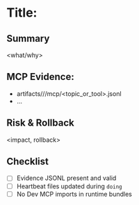 # Title: <brief>
## Summary
<what/why>

## MCP Evidence:
- artifacts/<agent>/<YYYY-MM-DD>/mcp/<topic_or_tool>.jsonl
- ...

## Risk & Rollback
<impact, rollback>

## Checklist
- [ ] Evidence JSONL present and valid
- [ ] Heartbeat files updated during `doing`
- [ ] No Dev MCP imports in runtime bundles

